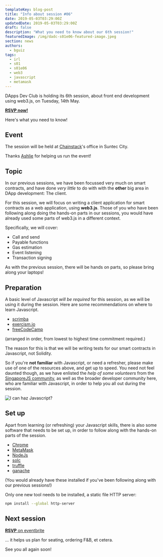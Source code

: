 ```yaml
---
templateKey: blog-post
title: "Info about session #06"
date: 2019-05-03T03:29:00Z
updatedDate: 2019-05-03T03:29:00Z
draft: false
description: "What you need to know about our 6th session!"
featuredImage: /img/dadc-s01e06-featured-image.jpeg
section: news
authors:
  - bguiz
tags:
  - irl
  - s01
  - s01e06
  - web3
  - javascript
  - metamask
---
```


DApps Dev Club is holding its 6th session,
about front end development using web3.js,
on Tuesday, 14th May.

[**RSVP now!**](https://dappsdev-s01e06.eventbrite.com/)

Here's what you need to know!

<!-- excerpt -->

## Event

The session will be held at
[Chainstack](https://chainstack.com/)'s
office in Suntec City.

Thanks [Ashlie](https://www.ashliechin.com/) for helping us run the event!

## Topic

In our previous sessions, we have been focussed very much on smart contracts,
and have done *very little* to do with with
the **other** big area in DApp development: The client.

For this session, we will focus on writing a client application for
smart contracts as a web application, using **web3.js**.
Those of you who have been following along doing the hands-on parts
in our sessions, you would have already used some parts of web3.js
in a different context.


Specifically, we will cover:

- Call and send
- Payable functions
- Gas estimation
- Event listening
- Transaction signing

As with the previous session, there will be hands on parts, so please bring
along your laptops!

## Preparation

A basic level of Javascript *will be required* for this session, as we will be
using it during the session. Here are some recommendations on where to learn Javascript.

- [scrimba](https://scrimba.com/g/gintrotojavascript)
- [exercism.io](https://exercism.io/)
- [freeCodeCamp](https://www.freecodecamp.org/)

(arranged in order, from lowest to highest time commitment required.)

The reason for this is that we will be writing tests for our smart contracts in Javascript, not Solidity.

So if you're **not familiar** with Javascript, or need a refresher, please make
use of one of the resources above, and get up to speed. You need not feel
daunted though, as we have enlisted the *help of some volunteers* from the [SingaporeJS community](https://www.meetup.com/Singapore-JS/),
as well as the broader developer community here, who are
familiar with Javascript, in order to help you all out during the session.

![I can haz Javascript?](/img/i-can-haz-javascript.jpeg)

## Set up

Apart from learning (or refreshing) your Javascript skills,
there is also some software that needs to be set up,
in order to follow along with the hands-on parts of the session.

- [Chrome](https://www.google.com/chrome/)
- [MetaMask](https://metamask.io/)
- [NodeJs](https://nodejs.org/)
- [solc](https://solidity.readthedocs.io/en/v0.5.7/installing-solidity.html)
- [truffle](https://truffleframework.com/docs/truffle/getting-started/installation)
- [ganache](https://truffleframework.com/docs/ganache/quickstart)

(You would already have these installed if you've been following along with
our previous sessions!)

Only one new tool needs to be installed, a static file HTTP server:

```bash
npm install --global http-server
```

## Next session

[**RSVP** on eventbrite](https://dappsdev-s01e06.eventbrite.com/)

&hellip; it helps us plan for seating, ordering F&amp;B, et cetera.

See you all again soon!